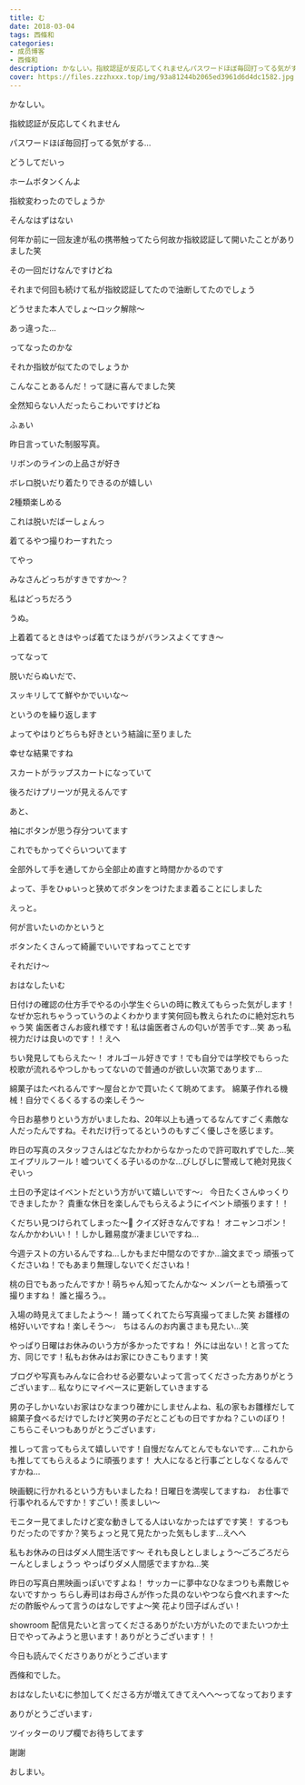 ```yaml
---
title: む
date: 2018-03-04
tags: 西條和
categories: 
- 成员博客
- 西條和
description: かなしい。指紋認証が反応してくれませんパスワードほぼ毎回打ってる気がする…どうしてだいっホームボタンくんよ指紋変わったのでしょうか...
cover: https://files.zzzhxxx.top/img/93a81244b2065ed3961d6d4dc1582.jpg 
---
```






かなしい。






指紋認証が反応してくれません






パスワードほぼ毎回打ってる気がする…





どうしてだいっ


ホームボタンくんよ






指紋変わったのでしょうか






そんなはずはない









何年か前に一回友達が私の携帯触ってたら何故か指紋認証して開いたことがありました笑






その一回だけなんですけどね











それまで何回も続けて私が指紋認証してたので油断してたのでしょう






どうせまた本人でしょ〜ロック解除〜






あっ違った…






ってなったのかな





それか指紋が似てたのでしょうか






こんなことあるんだ！って謎に喜んでました笑







全然知らない人だったらこわいですけどね









ふぁい









昨日言っていた制服写真。







リボンのラインの上品さが好き







ボレロ脱いだり着たりできるのが嬉しい









2種類楽しめる





これは脱いだばーしょんっ





着てるやつ撮りわーすれたっ




てやっ






みなさんどっちがすきですか〜？







私はどっちだろう




うぬ。





上着着てるときはやっぱ着てたほうがバランスよくてすき〜





ってなって





脱いだらぬいだで、





スッキリしてて鮮やかでいいな〜





というのを繰り返します







よってやはりどちらも好きという結論に至りました






幸せな結果ですね






スカートがラップスカートになっていて





後ろだけプリーツが見えるんです







あと、




袖にボタンが思う存分ついてます






これでもかってぐらいついてます






全部外して手を通してから全部止め直すと時間かかるのです







よって、手をひゅいっと狭めてボタンをつけたまま着ることにしました







えっと。






何が言いたいのかというと






ボタンたくさんって綺麗でいいですねってことです






それだけ〜







おはなしたいむ






日付けの確認の仕方手でやるの小学生ぐらいの時に教えてもらった気がします！なぜか忘れちゃうっていうのよくわかります笑何回も教えられたのに絶対忘れちゃう笑
歯医者さんお疲れ様です！私は歯医者さんの匂いが苦手です…笑
あっ私視力だけは良いのです！！えへ




ちい発見してもらえた〜！
オルゴール好きです！でも自分では学校でもらった校歌が流れるやつしかもってないので普通のが欲しい次第であります…




綿菓子はたべれるんです〜屋台とかで買いたくて眺めてます。
綿菓子作れる機械！自分でくるくるするの楽しそう〜





今日お墓参りという方がいましたね、20年以上も通ってるなんてすごく素敵な人だったんですね。それだけ行ってるというのもすごく優しさを感じます。




昨日の写真のスタッフさんはどなたかわからなかったので許可取れずでした…笑
エイプリルフール！嘘ついてくる子いるのかな…びしびしに警戒して絶対見抜くぞいっ





土日の予定はイベントだという方がいて嬉しいです〜♩
今日たくさんゆっくりできましたか？
貴重な休日を楽しんでもらえるようにイベント頑張ります！！





くだちい見つけられてしまった〜🦁
クイズ好きなんですね！
オニャンコポン！なんかかわいい！！しかし難易度が凄まじいですね…




今週テストの方いるんですね…しかもまだ中間なのですか…論文までっ
頑張ってくださいね！でもあまり無理しないでくださいね！





桃の日でもあったんですか！萌ちゃん知ってたんかな〜
メンバーとも頑張って撮りますね！
誰と撮ろう。。





入場の時見えてましたよう〜！
踊ってくれてたら写真撮ってました笑
お雛様の格好いいですね！楽しそう〜♩
ちはるんのお内裏さまも見たい…笑




やっぱり日曜はお休みのいう方が多かったですね！
外には出ない！と言ってた方、同じです！私もお休みはお家にひきこもります！笑





ブログや写真もみんなに合わせる必要ないよって言ってくださった方ありがとうございます…
私なりにマイペースに更新していきまする





男の子しかいないお家はひなまつり確かにしませんよね、私の家もお雛様だして綿菓子食べるだけでしたけど笑男の子だとこどもの日ですかね？こいのぼり！
こちらこそいつもありがとうございます♩



推しって言ってもらえて嬉しいです！自慢だなんてとんでもないです…
これからも推しててもらえるように頑張ります！
大人になると行事ごとしなくなるんですかね…





映画観に行かれるという方もいましたね！日曜日を満喫してますね♩
お仕事で行事やれるんですか！すごい！羨ましい〜




モニター見てましたけど変な動きしてる人はいなかったはずです笑！
するつもりだったのですか？笑ちょっと見て見たかった気もします…えへへ





私もお休みの日はダメ人間生活です〜
それも良しとしましょう〜ごろごろだらーんとしましょうっ
やっぱりダメ人間感でますかね…笑





昨日の写真白黒映画っぽいですよね！
サッカーに夢中なひなまつりも素敵じゃないですかっ
ちらし寿司はお母さんが作った具のないやつなら食べれます〜ただの酢飯やんって言うのはなしですよ〜笑
花より団子ばんざい！





showroom 配信見たいと言ってくださるありがたい方がいたのでまたいつか土日でやってみようと思います！ありがとうございます！！








今日も読んでくださりありがとうございます





西條和でした。





おはなしたいむに参加してくださる方が増えてきてえへへ〜ってなっております





ありがとうございます♩







ツイッターのリプ欄でお待ちしてます





謝謝






おしまい。


